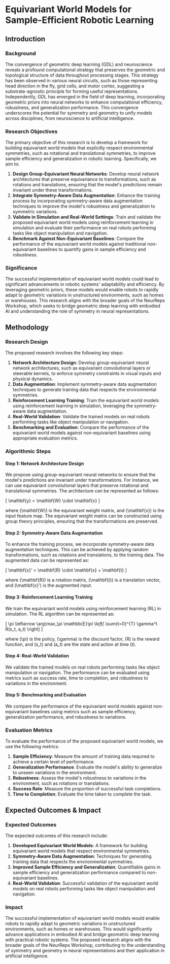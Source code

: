# Equivariant World Models for Sample-Efficient Robotic Learning

## Introduction

### Background

The convergence of geometric deep learning (GDL) and neuroscience reveals a profound computational strategy that preserves the geometric and topological structure of data throughout processing stages. This strategy has been observed in various neural circuits, such as those representing head direction in the fly, grid cells, and motor cortex, suggesting a substrate-agnostic principle for forming useful representations. Independently, GDL has emerged in the field of deep learning, incorporating geometric priors into neural networks to enhance computational efficiency, robustness, and generalization performance. This convergence underscores the potential for symmetry and geometry to unify models across disciplines, from neuroscience to artificial intelligence.

### Research Objectives

The primary objective of this research is to develop a framework for building equivariant world models that explicitly respect environmental symmetries, such as rotational and translational symmetries, to improve sample efficiency and generalization in robotic learning. Specifically, we aim to:

1. **Design Group-Equivariant Neural Networks**: Develop neural network architectures that preserve equivariance to transformations, such as rotations and translations, ensuring that the model's predictions remain invariant under these transformations.
2. **Integrate Symmetry-Aware Data Augmentation**: Enhance the training process by incorporating symmetry-aware data augmentation techniques to improve the model's robustness and generalization to symmetric variations.
3. **Validate in Simulation and Real-World Settings**: Train and validate the proposed equivariant world models using reinforcement learning in simulation and evaluate their performance on real robots performing tasks like object manipulation and navigation.
4. **Benchmark Against Non-Equivariant Baselines**: Compare the performance of the equivariant world models against traditional non-equivariant baselines to quantify gains in sample efficiency and robustness.

### Significance

The successful implementation of equivariant world models could lead to significant advancements in robotic systems' adaptability and efficiency. By leveraging geometric priors, these models would enable robots to rapidly adapt to geometric variations in unstructured environments, such as homes or warehouses. This research aligns with the broader goals of the NeurReps Workshop, which seeks to bridge geometric deep learning with embodied AI and understanding the role of symmetry in neural representations.

## Methodology

### Research Design

The proposed research involves the following key steps:

1. **Network Architecture Design**: Develop group-equivariant neural network architectures, such as equivariant convolutional layers or steerable kernels, to enforce symmetry constraints in visual inputs and physical dynamics.
2. **Data Augmentation**: Implement symmetry-aware data augmentation techniques to generate training data that respects the environmental symmetries.
3. **Reinforcement Learning Training**: Train the equivariant world models using reinforcement learning in simulation, leveraging the symmetry-aware data augmentation.
4. **Real-World Validation**: Validate the trained models on real robots performing tasks like object manipulation or navigation.
5. **Benchmarking and Evaluation**: Compare the performance of the equivariant world models against non-equivariant baselines using appropriate evaluation metrics.

### Algorithmic Steps

#### Step 1: Network Architecture Design

We propose using group-equivariant neural networks to ensure that the model's predictions are invariant under transformations. For instance, we can use equivariant convolutional layers that preserve rotational and translational symmetries. The architecture can be represented as follows:

\[
\mathbf{y} = \mathbf{W} \cdot \mathbf{x}
\]

where \(\mathbf{W}\) is the equivariant weight matrix, and \(\mathbf{x}\) is the input feature map. The equivariant weight matrix can be constructed using group theory principles, ensuring that the transformations are preserved.

#### Step 2: Symmetry-Aware Data Augmentation

To enhance the training process, we incorporate symmetry-aware data augmentation techniques. This can be achieved by applying random transformations, such as rotations and translations, to the training data. The augmented data can be represented as:

\[
\mathbf{x}' = \mathbf{R} \cdot \mathbf{x} + \mathbf{t}
\]

where \(\mathbf{R}\) is a rotation matrix, \(\mathbf{t}\) is a translation vector, and \(\mathbf{x}'\) is the augmented input.

#### Step 3: Reinforcement Learning Training

We train the equivariant world models using reinforcement learning (RL) in simulation. The RL algorithm can be represented as:

\[
\pi \leftarrow \arg\max_\pi \mathbb{E}_\pi \left[ \sum_{t=0}^{T} \gamma^t R(s_t, a_t) \right]
\]

where \(\pi\) is the policy, \(\gamma\) is the discount factor, \(R\) is the reward function, and \(s_t\) and \(a_t\) are the state and action at time \(t\).

#### Step 4: Real-World Validation

We validate the trained models on real robots performing tasks like object manipulation or navigation. The performance can be evaluated using metrics such as success rate, time to completion, and robustness to variations in the environment.

#### Step 5: Benchmarking and Evaluation

We compare the performance of the equivariant world models against non-equivariant baselines using metrics such as sample efficiency, generalization performance, and robustness to variations.

### Evaluation Metrics

To evaluate the performance of the proposed equivariant world models, we use the following metrics:

1. **Sample Efficiency**: Measure the amount of training data required to achieve a certain level of performance.
2. **Generalization Performance**: Evaluate the model's ability to generalize to unseen variations in the environment.
3. **Robustness**: Assess the model's robustness to variations in the environment, such as rotations or translations.
4. **Success Rate**: Measure the proportion of successful task completions.
5. **Time to Completion**: Evaluate the time taken to complete the task.

## Expected Outcomes & Impact

### Expected Outcomes

The expected outcomes of this research include:

1. **Developed Equivariant World Models**: A framework for building equivariant world models that respect environmental symmetries.
2. **Symmetry-Aware Data Augmentation**: Techniques for generating training data that respects the environmental symmetries.
3. **Improved Sample Efficiency and Generalization**: Quantifiable gains in sample efficiency and generalization performance compared to non-equivariant baselines.
4. **Real-World Validation**: Successful validation of the equivariant world models on real robots performing tasks like object manipulation and navigation.

### Impact

The successful implementation of equivariant world models would enable robots to rapidly adapt to geometric variations in unstructured environments, such as homes or warehouses. This would significantly advance applications in embodied AI and bridge geometric deep learning with practical robotic systems. The proposed research aligns with the broader goals of the NeurReps Workshop, contributing to the understanding of symmetry and geometry in neural representations and their application in artificial intelligence.